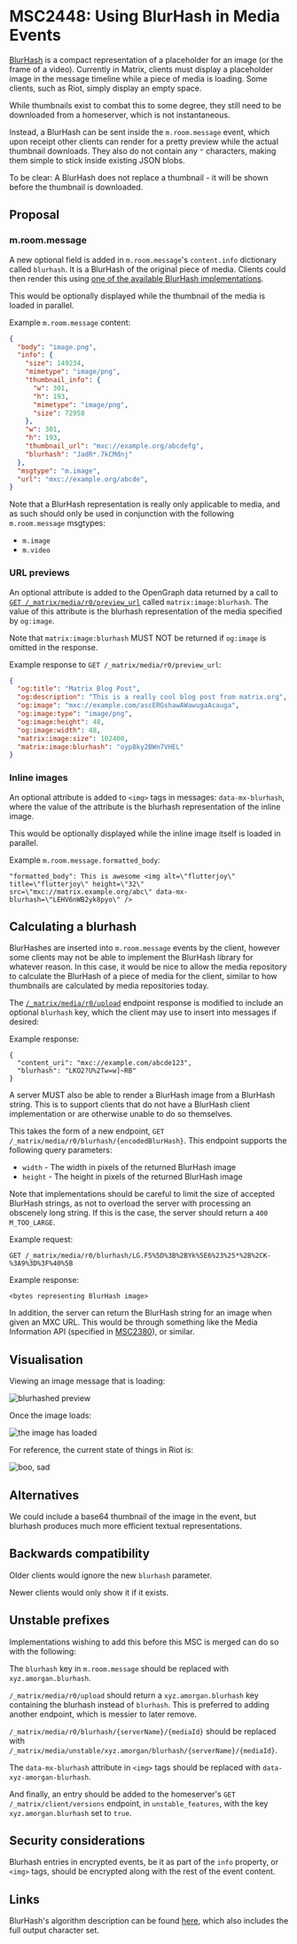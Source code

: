 # MSC2448: Using BlurHash in Media Events

[BlurHash](https://blurha.sh) is a compact representation of a placeholder
for an image (or the frame of a video). Currently in Matrix, clients must
display a placeholder image in the message timeline while a piece of media is
loading. Some clients, such as Riot, simply display an empty space.

While thumbnails exist to combat this to some degree, they still need to be
downloaded from a homeserver, which is not instantaneous.

Instead, a BlurHash can be sent inside the `m.room.message` event, which upon
receipt other clients can render for a pretty preview while the actual
thumbnail downloads. They also do not contain any `"` characters, making them
simple to stick inside existing JSON blobs.

To be clear: A BlurHash does not replace a thumbnail - it will be shown
before the thumbnail is downloaded.

## Proposal

### m.room.message

A new optional field is added in `m.room.message`'s `content.info` dictionary called
`blurhash`. It is a BlurHash of the original piece of media. Clients could
then render this using [one of the available BlurHash
implementations](https://github.com/woltapp/blurhash).

This would be optionally displayed while the thumbnail of the media is loaded
in parallel.

Example `m.room.message` content:

```json
{
  "body": "image.png",
  "info": {
    "size": 149234,
    "mimetype": "image/png",
    "thumbnail_info": {
      "w": 301,
      "h": 193,
      "mimetype": "image/png",
      "size": 72958
    },
    "w": 301,
    "h": 193,
    "thumbnail_url": "mxc://example.org/abcdefg",
    "blurhash": "JadR*.7kCMdnj"
  },
  "msgtype": "m.image",
  "url": "mxc://example.org/abcde",
}
```

Note that a BlurHash representation is really only applicable to media, and
as such should only be used in conjunction with the following
`m.room.message` msgtypes:

* `m.image`
* `m.video`

### URL previews

An optional attribute is added to the OpenGraph data returned by a call
to
[`GET /_matrix/media/r0/preview_url`](https://matrix.org/docs/spec/client_server/r0.6.1#get-matrix-media-r0-preview-url)
called `matrix:image:blurhash`. The value
of this attribute is the blurhash representation of the media specified
by `og:image`.

Note that `matrix:image:blurhash` MUST NOT be returned if `og:image` is omitted
in the response.

Example response to `GET /_matrix/media/r0/preview_url`:

```json
{
  "og:title": "Matrix Blog Post",
  "og:description": "This is a really cool blog post from matrix.org",
  "og:image": "mxc://example.com/ascERGshawAWawugaAcauga",
  "og:image:type": "image/png",
  "og:image:height": 48,
  "og:image:width": 48,
  "matrix:image:size": 102400,
  "matrix:image:blurhash": "oyp8ky2BWn7VHEL"
}
```

### Inline images

An optional attribute is added to `<img>` tags in messages:
`data-mx-blurhash`, where the value of the attribute is the blurhash
representation of the inline image.

This would be optionally displayed while the inline image itself is loaded in
parallel.

Example `m.room.message.formatted_body`:

```
"formatted_body": This is awesome <img alt=\"flutterjoy\" title=\"flutterjoy\" height=\"32\" src=\"mxc://matrix.example.org/abc\" data-mx-blurhash=\"LEHV6nWB2yk8pyo\" />
```

## Calculating a blurhash

BlurHashes are inserted into `m.room.message` events by the client, however
some clients may not be able to implement the BlurHash library for whatever
reason. In this case, it would be nice to allow the media repository to
calculate the BlurHash of a piece of media for the client, similar to how
thumbnails are calculated by media repositories today.

The
[`/_matrix/media/r0/upload`](https://matrix.org/docs/spec/client_server/r0.6.0#post-matrix-media-r0-upload)
endpoint response is modified to include an optional `blurhash` key,
which the client may use to insert into messages if desired:

Example response:

```
{
  "content_uri": "mxc://example.com/abcde123",
  "blurhash": "LKO2?U%2Tw=w]~RB"
}
```

A server MUST also be able to render a BlurHash image from a BlurHash string.
This is to support clients that do not have a BlurHash client implementation
or are otherwise unable to do so themselves.

This takes the form of a new endpoint, `GET
/_matrix/media/r0/blurhash/{encodedBlurHash}`. This endpoint supports the following query parameters:

* `width` - The width in pixels of the returned BlurHash image
* `height` - The height in pixels of the returned BlurHash image

Note that implementations should be careful to limit the size of accepted
BlurHash strings, as not to overload the server with processing an obscenely
long string. If this is the case, the server should return a `400
M_TOO_LARGE`.

Example request:

```
GET /_matrix/media/r0/blurhash/LG.F5%5D%3B%2BYk%5E6%23%25*%2B%2CK-%3A9%3D%3F%40%5B
```

Example response:

```
<bytes representing BlurHash image>
```

In addition, the server can return the BlurHash string for an image when
given an MXC URL. This would be through something like the Media Information
API (specified in
[MSC2380](https://github.com/matrix-org/matrix-doc/pull/2380)), or similar.

## Visualisation

Viewing an image message that is loading:

![blurhashed preview](images/2448-blurhash.png)

Once the image loads:

![the image has loaded](images/2448-loaded-image.png)

For reference, the current state of things in Riot is:

![boo, sad](images/2448-current-state.png)

## Alternatives

We could include a base64 thumbnail of the image in the event, but blurhash
produces much more efficient textual representations.

## Backwards compatibility

Older clients would ignore the new `blurhash` parameter.

Newer clients would only show it if it exists.

## Unstable prefixes

Implementations wishing to add this before this MSC is merged can do so with
the following:

The `blurhash` key in `m.room.message` should be replaced with
`xyz.amorgan.blurhash`.

`/_matrix/media/r0/upload` should return a `xyz.amorgan.blurhash` key
containing the blurhash instead of `blurhash`. This is preferred to adding
another endpoint, which is messier to later remove.

`/_matrix/media/r0/blurhash/{serverName}/{mediaId}` should be
replaced with
`/_matrix/media/unstable/xyz.amorgan/blurhash/{serverName}/{mediaId}`.

The `data-mx-blurhash` attribute in `<img>` tags should be replaced with
`data-xyz-amorgan-blurhash`.

And finally, an entry should be added to the homeserver's `GET
/_matrix/client/versions` endpoint, in `unstable_features`, with the key
`xyz.amorgan.blurhash` set to `true`.

## Security considerations

Blurhash entries in encrypted events, be it as part of the `info` property,
or `<img>` tags, should be encrypted along with the rest of the event
content.

## Links

BlurHash's algorithm description can be found
[here](https://github.com/woltapp/blurhash/blob/master/Algorithm.md), which
also includes the full output character set.
